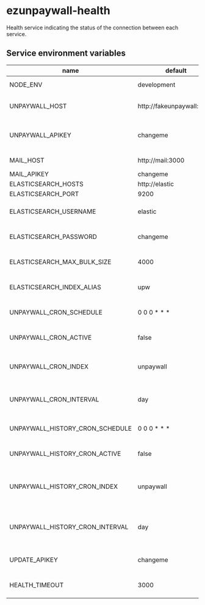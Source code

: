 # ezunpaywall-health

Health service indicating the status of the connection between each service.

## Service environment variables

| name | default | description |
| --- | --- | --- |
| NODE_ENV | development | environnement of node |
| UNPAYWALL_HOST | http://fakeunpaywall:3000 | unpaywall api host to access to changefiles |
| UNPAYWALL_APIKEY | changeme | unpaywall apikey to access to changefiles |
| MAIL_HOST | http://mail:3000 | mail service host |
| MAIL_APIKEY | changeme | mail apikey |
| ELASTICSEARCH_HOSTS | http://elastic | elastic host |
| ELASTICSEARCH_PORT | 9200 | elastic port |
| ELASTICSEARCH_USERNAME | elastic | username of elastic super user |
| ELASTICSEARCH_PASSWORD | changeme | password of elastic super user |
| ELASTICSEARCH_MAX_BULK_SIZE | 4000 | max bulk size of update process |
| ELASTICSEARCH_INDEX_ALIAS | upw | default alias of unpaywall data |
| UNPAYWALL_CRON_SCHEDULE | 0 0 0 * * * | schedule of unpaywall cron |
| UNPAYWALL_CRON_ACTIVE | false | state of unpaywall cron |
| UNPAYWALL_CRON_INDEX | unpaywall | index of unpaywall process of cron |
| UNPAYWALL_CRON_INTERVAL | day | interval of unpaywall process of cron |
| UNPAYWALL_HISTORY_CRON_SCHEDULE | 0 0 0 * * * | schedule of unpaywall history cron |
| UNPAYWALL_HISTORY_CRON_ACTIVE | false | state of unpaywall history cron |
| UNPAYWALL_HISTORY_CRON_INDEX | unpaywall | index of unpaywall history process of cron |
| UNPAYWALL_HISTORY_CRON_INTERVAL | day | interval of unpaywall history process of cron |
| UPDATE_APIKEY | changeme | update apikey to start update process |
| HEALTH_TIMEOUT | 3000 | timeout to query the health route |